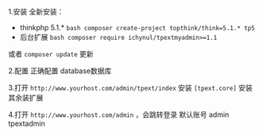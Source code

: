 1.安装
全新安装：
- thinkphp 5.1.*
`bash
composer create-project topthink/think=5.1.* tp5
`
- 后台扩展
`bash
composer require ichynul/tpextmyadmin>=1.1
`

或者 `composer update` 更新

2.配置
正确配置 database数据库

3.打开 `http://www.yourhost.com/admin/tpext/index`
安装 `[tpext.core]`
安装其余装扩展

4.打开 `http://www.yourhost.com/admin` ，会跳转登录 默认账号 admin tpextadmin